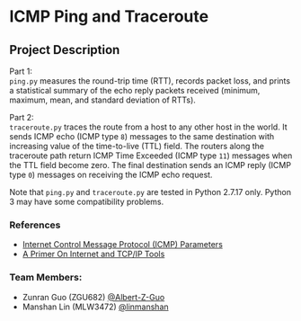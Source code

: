 # ICMP Ping and Traceroute

## Project Description
Part 1: <br />
`ping.py` measures the round-trip time (RTT), records packet loss, and prints a statistical summary of the echo reply packets received (minimum, maximum, mean, and standard deviation of RTTs).

Part 2: <br />
`traceroute.py` traces the route from a host to any other host in the world. It sends ICMP echo (ICMP type `8`) messages to the same destination with increasing value of the time-to-live (TTL) field. The routers along the traceroute path return ICMP Time Exceeded (ICMP type `11`) messages when the TTL field become zero. The final destination sends an ICMP reply (ICMP type `0`) messages on receiving the ICMP echo request.

Note that `ping.py` and `traceroute.py` are tested in Python 2.7.17 only. Python 3 may have some compatibility problems.

### References
- [Internet Control Message Protocol (ICMP) Parameters](https://www.iana.org/assignments/icmp-parameters/icmp-parameters.xhtml)
- [A Primer On Internet and TCP/IP Tools](https://tools.ietf.org/html/rfc1739)

### Team Members:
- Zunran Guo (ZGU682) [@Albert-Z-Guo](https://github.com/Albert-Z-Guo)
- Manshan Lin (MLW3472) [@linmanshan](https://github.com/linmanshan)
